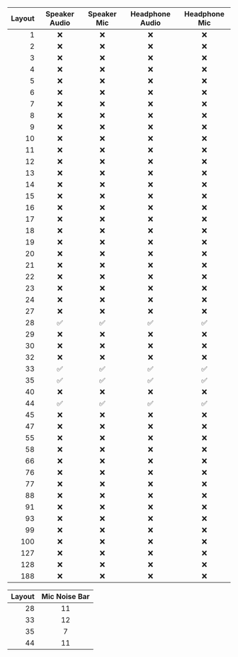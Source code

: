 | Layout | Speaker Audio | Speaker Mic | Headphone Audio | Headphone Mic |
|---:|:-:|:-:|:-:|:-:|
| 1 | :x: | :x: | :x: | :x: | 
| 2 | :x: | :x: | :x: | :x: | 
| 3 | :x: | :x: | :x: | :x: | 
| 4 | :x: | :x: | :x: | :x: | 
| 5 | :x: | :x: | :x: | :x: | 
| 6 | :x: | :x: | :x: | :x: | 
| 7 | :x: | :x: | :x: | :x: | 
| 8 | :x: | :x: | :x: | :x: | 
| 9 | :x: | :x: | :x: | :x: | 
| 10 | :x: | :x: | :x: | :x: | 
| 11 | :x: | :x: | :x: | :x: | 
| 12 | :x: | :x: | :x: | :x: | 
| 13 | :x: | :x: | :x: | :x: | 
| 14 | :x: | :x: | :x: | :x: | 
| 15 | :x: | :x: | :x: | :x: | 
| 16 | :x: | :x: | :x: | :x: | 
| 17 | :x: | :x: | :x: | :x: | 
| 18 | :x: | :x: | :x: | :x: | 
| 19 | :x: | :x: | :x: | :x: | 
| 20 | :x: | :x: | :x: | :x: | 
| 21 | :x: | :x: | :x: | :x: | 
| 22 | :x: | :x: | :x: | :x: | 
| 23 | :x: | :x: | :x: | :x: | 
| 24 | :x: | :x: | :x: | :x: | 
| 27 | :x: | :x: | :x: | :x: | 
| 28 | :white_check_mark: | :white_check_mark: | :white_check_mark: | :white_check_mark: | 
| 29 | :x: | :x: | :x: | :x: | 
| 30 | :x: | :x: | :x: | :x: | 
| 32 | :x: | :x: | :x: | :x: | 
| 33 | :white_check_mark: | :white_check_mark: | :white_check_mark: | :white_check_mark: | 
| 35 | :white_check_mark: | :white_check_mark: | :white_check_mark: | :white_check_mark: | 
| 40 | :x: | :x: | :x: | :x: | 
| 44 | :white_check_mark: | :white_check_mark: | :white_check_mark: | :white_check_mark: | 
| 45 | :x: | :x: | :x: | :x: | 
| 47 | :x: | :x: | :x: | :x: |
| 55 | :x: | :x: | :x: | :x: | 
| 58 | :x: | :x: | :x: | :x: | 
| 66 | :x: | :x: | :x: | :x: | 
| 76 | :x: | :x: | :x: | :x: | 
| 77 | :x: | :x: | :x: | :x: | 
| 88 | :x: | :x: | :x: | :x: | 
| 91 | :x: | :x: | :x: | :x: | 
| 93 | :x: | :x: | :x: | :x: | 
| 99 | :x: | :x: | :x: | :x: | 
| 100 | :x: | :x: | :x: | :x: | 
| 127 | :x: | :x: | :x: | :x: | 
| 128 | :x: | :x: | :x: | :x: | 
| 188 | :x: | :x: | :x: | :x: | 


| Layout | Mic Noise Bar |
|---:|:-:|
| 28 | 11 |
| 33 | 12 |
| 35 | 7 |
| 44 | 11 |
